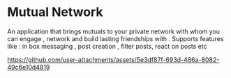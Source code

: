# Mutual Network

An application that brings mutuals to your private network with whom you can engage , network and build lasting
friendships with . Supports features like : in box messaging , post creation , filter posts, react on posts etc

https://github.com/user-attachments/assets/5e3df87f-693d-486a-8082-49c6e10d4819
